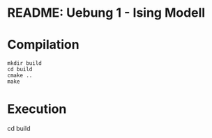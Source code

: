 # README: Uebung 1 - Ising Modell

# Compilation
```shell 
mkdir build 
cd build 
cmake .. 
make 
```
# Execution 
cd build 

